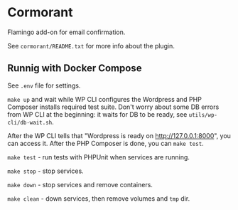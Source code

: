 # Cormorant

Flamingo add-on for email confirmation.

See `cormorant/README.txt` for more info about the plugin.

## Runnig with Docker Compose

See `.env` file for settings.

`make up` and wait while WP CLI configures the Wordpress and PHP Composer 
installs required test suite. Don't worry about some DB errors from WP CLI at 
the beginning: it waits for DB to be ready, see `utils/wp-cli/db-wait.sh`.

After the WP CLI tells that "Wordpress is ready on http://127.0.0.1:8000", 
you can access it. After the PHP Composer is done, you can `make test`.

`make test` - run tests with PHPUnit when services are running.

`make stop` - stop services.

`make down` - stop services and remove containers.

`make clean` - down services, then remove volumes and `tmp` dir.
